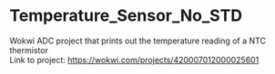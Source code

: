 # Temperature_Sensor_No_STD
Wokwi ADC project that prints out the temperature reading of a NTC thermistor  
Link to project: https://wokwi.com/projects/420007012000025601
